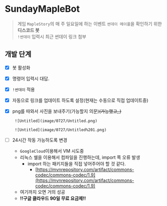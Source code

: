 # SundayMapleBot

> 게임 `MapleStory`의 매 주 일요일에 하는 이벤트 `썬데이 메이플`을 확인하기 위한 **디스코드 봇**<br>
> `!썬데이` 입력시 최근 썬데이 링크 첨부

## 개발 단계

- [x]  봇 활성화          
- [x]  명령어 입력시 대답.
- [x]  `!썬데이` 적용
- [x]  자동으로 링크를 업데이트 하도록 설정(현재는 수동으로 직접 업데이트중)
- [x]  png를 따와서 사진을 보내주기(가능할지 의문)~~(가능했고,,)~~

        ![Untitled](image/0727/Untitled.png)
        
        ![Untitled](image/0727/Untitled%201.png)
        
- [ ]  24시간 작동 가능하도록 변경
    - `GoogleCloud`이용해서 VM 시도중
    - 리눅스 쉘을 이용해서 컴파일을 진행하는데, import 쪽 오류 발생
        - import 하는 패키지들을 직접 넣어주어야 할 것 같다.
            - [https://mvnrepository.com/artifact/commons-codec/commons-codec/1.9](https://mvnrepository.com/artifact/commons-codec/commons-codec/1.9)
    - 여기까지 오면 거의 성공
    - **!!구글 클라우드 90일 무료 요금제!!**
